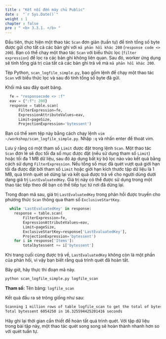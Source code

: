 ```yaml
---
title : "Kết nối đến máy chủ Public"
date :  "`r Sys.Date()`" 
weight : 1 
chapter : false
pre : " <b> 3.3.1. </b> "
---
```


Đầu tiên, thực hiện một thao tác `Scan` đơn giản (tuần tự) để tính tổng số byte được gửi cho tất cả các bản ghi với `mã phản hồi khác 200` (`response code <> 200`). Bạn có thể chạy một thao tác `Scan` với biểu thức lọc (`filter expression`) để lọc ra các bản ghi không liên quan. Sau đó, worker ứng dụng sẽ tính tổng giá trị của tất cả các bản ghi trả về mà `mã phản hồi khác 200`.

Tệp Python, `scan_logfile_simple.py`, bao gồm lệnh để chạy một thao tác `Scan` với biểu thức lọc và sau đó tính tổng số byte đã gửi.

Khối mã sau đây quét bảng.

```py
  fe = "responsecode <> :f"
  eav = {":f": 200}
  response = table.scan(
      FilterExpression=fe,
      ExpressionAttributeValues=eav,
      Limit=pageSize,
      ProjectionExpression='bytessent')
```

Bạn có thể xem tệp này bằng cách chạy lệnh `vim ~/workshop/scan_logfile_simple.py`. Nhập `:q` và nhấn enter để thoát vim.

Lưu ý rằng có một tham số `Limit` được đặt trong lệnh `Scan`. Một thao tác `Scan` đơn lẻ sẽ đọc tối đa số mục được đặt (nếu sử dụng tham số `Limit`) hoặc tối đa 1 MB dữ liệu, sau đó áp dụng bất kỳ bộ lọc nào vào kết quả bằng cách sử dụng `FilterExpression`. Nếu tổng số mục đã quét vượt quá giới hạn tối đa được đặt bởi tham số `Limit` hoặc giới hạn kích thước tập dữ liệu là 1 MB, quá trình quét sẽ dừng lại và kết quả được trả về cho người dùng dưới dạng giá trị `LastEvaluatedKey`. Giá trị này có thể được sử dụng trong một thao tác tiếp theo để bạn có thể tiếp tục từ nơi đã dừng lại.

Trong đoạn mã sau, giá trị `LastEvaluatedKey` trong phản hồi được truyền cho phương thức `Scan` thông qua tham số `ExclusiveStartKey`.

```py
  while 'LastEvaluatedKey' in response:
    response = table.scan(
        FilterExpression=fe,
        ExpressionAttributeValues=eav,
        Limit=pageSize,
        ExclusiveStartKey=response['LastEvaluatedKey'],
        ProjectionExpression='bytessent')
    for i in response['Items']:
        totalbytessent += i['bytessent']
```

Khi trang cuối cùng được trả về, `LastEvaluatedKey` không còn là một phần của phản hồi, vì vậy bạn biết rằng quá trình quét đã hoàn tất.

Bây giờ, hãy thực thi đoạn mã này.

```bash
python scan_logfile_simple.py logfile_scan
```

**Tham số:** Tên bảng: `logfile_scan`

Kết quả đầu ra sẽ trông giống như sau:

```txt
Scanning 1 million rows of table logfile_scan to get the total of bytes sent
Total bytessent 6054250 in 16.325594425201416 seconds
```

Hãy ghi lại thời gian cần thiết để hoàn tất quá trình quét. Với tập dữ liệu trong bài tập này, một thao tác quét song song sẽ hoàn thành nhanh hơn so với quét tuần tự.